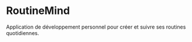 # RoutineMind

Application de développement personnel pour créer et suivre ses routines quotidiennes.